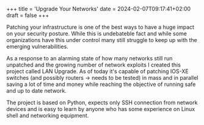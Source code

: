 +++
title = 'Upgrade Your Networks'
date = 2024-02-07T09:17:41+02:00
draft = false
+++

Patching your infrastructure is one of the best ways to have a huge impact on your security posture. While this is undebateble fact and while some organizations have this under control many still struggle to keep up with the emerging vulnerabilities.

As a response to an alarming state of how many networks still run unpatched and the growing number of network exploits I created this
project called LAN Upgrade. As of today it's capable of patching IOS-XE switches (and possibly routers -> needs to be tested) in mass and 
in parallel saving a lot of time and money while reaching the objective of running safe and up to date network. 

The project is based on Python, expects only SSH connection from network devices and is easy to learn by anyone who has some experience on Linux shell and networking equipment. 

[](https://github.com/timo-juhani/lan_upgrade)

